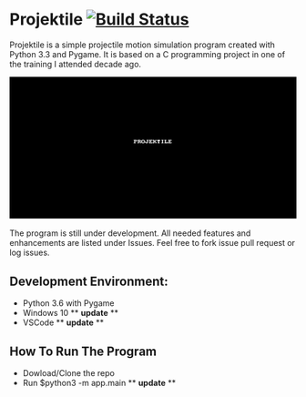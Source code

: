 # Projektile [![Build Status](https://travis-ci.org/trashvin/Projektile.svg?branch=master)](https://travis-ci.org/trashvin/Projektile)


Projektile is a simple projectile motion simulation program created with Python 3.3 and Pygame. It is based on a C programming project in one of the training I attended decade ago.

![](Screenshots/projektile.gif)


The program is still under development. All needed features and enhancements are listed under Issues. Feel free to fork issue pull request or log issues.

## Development Environment:
- Python 3.6 with Pygame
- Windows 10 ** **update** **
- VSCode ** **update** **

## How To Run The Program
- Dowload/Clone the repo
- Run $python3 -m app.main  ** **update** **

